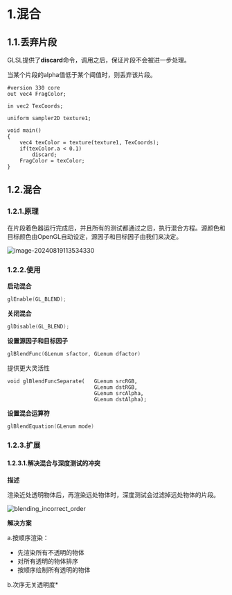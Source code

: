 # 1.混合

## 1.1.丢弃片段

GLSL提供了**discard**命令，调用之后，保证片段不会被进一步处理。

当某个片段的alpha值低于某个阈值时，则丢弃该片段。

```
#version 330 core
out vec4 FragColor;

in vec2 TexCoords;

uniform sampler2D texture1;

void main()
{             
    vec4 texColor = texture(texture1, TexCoords);
    if(texColor.a < 0.1)
        discard;
    FragColor = texColor;
}
```

## 1.2.混合

### 1.2.1.原理

在片段着色器运行完成后，并且所有的测试都通过之后，执行混合方程。源颜色和目标颜色由OpenGL自动设定，源因子和目标因子由我们来决定。

![image-20240819113534330](混合.assets/image-20240819113534330.png)

### 1.2.2.使用

**启动混合**

```C++
glEnable(GL_BLEND);
```

**关闭混合**

```c++
glDisable(GL_BLEND);
```

**设置源因子和目标因子**

```c++
glBlendFunc(GLenum sfactor, GLenum dfactor)
```

提供更大灵活性

```
void glBlendFuncSeparate(	GLenum srcRGB,
 							GLenum dstRGB,
 							GLenum srcAlpha,
 							GLenum dstAlpha);
```

**设置混合运算符**

```C
glBlendEquation(GLenum mode)
```

### 1.2.3.扩展

#### 1.2.3.1.解决混合与深度测试的冲突

**描述**

渲染近处透明物体后，再渲染远处物体时，深度测试会过滤掉远处物体的片段。

![blending_incorrect_order](混合.assets/blending_incorrect_order.png)

**解决方案**

a.按顺序渲染：

- 先渲染所有不透明的物体
- 对所有透明的物体排序
- 按顺序绘制所有透明的物体

b.次序无关透明度*

















